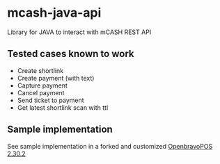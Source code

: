 mcash-java-api
==============

Library for JAVA to interact with mCASH REST API

Tested cases known to work
--------------------------
* Create shortlink
* Create payment (with text)
* Capture payment
* Cancel payment
* Send ticket to payment
* Get latest shortlink scan with ttl

Sample implementation
---------------------
See sample implementation in a forked and customized [OpenbravoPOS 2.30.2](https://github.com/ZarGate/OpenbravoPOS/commit/bfd32a718b5490154770ee85fad6747a6c33f3d6#diff-15)
